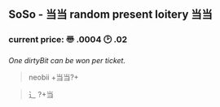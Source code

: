 ## SoSo - 当当 random present loitery 当当
### current price: 〠 .0004 🕑 .02
 
*One dirtyBit can be won per ticket.*
> neobii +当当?+

> ⻌ ?+当